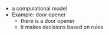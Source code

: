 - a compulational model 
- Example: door opener
	- there is a door opener
	- it makes decisions based on rules